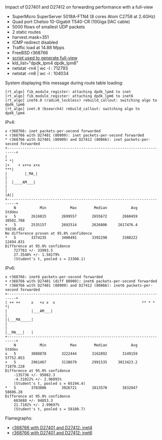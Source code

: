 Impact of D27401 and D27412 on forwarding performance with a full-view
  - SuperMicro SuperServer 5018A-FTN4 (8 cores Atom C2758 at 2.4GHz)
  - Quad port Chelsio 10-Gigabit T540-CR (10Giga DAC cable)
  - 5000 flows of smallest UDP packets
  - 2 static routes
  - harvest.mask=351
  - ICMP redirect disabled
  - Traffic load at 14.88 Mpps
  - FreeBSD r368766
  - [script used to generate full-view](https://github.com/ocochard/BSDRP/blob/master/BSDRP/Files/usr/local/bin/bgptabledump2bird)
  - kld_list="dpdk_lpm4 dpdk_lpm6"
  - netstat -rn4 | wc -l : 712793
  - netstat -rn6 | wc -l : 104034

System displaying this message during route table loading:
```
[rt_algo] fib_module_register: attaching dpdk_lpm4 to inet
[rt_algo] fib_module_register: attaching dpdk_lpm6 to inet6
[rt_algo] inet6.0 (radix6_lockless) rebuild_callout: switching algo to dpdk_lpm6
[rt_algo] inet.0 (bsearch4) rebuild_callout: switching algo to dpdk_lpm4
```

IPv4:
```
x r368766: inet packets-per-second forwarded
+ r368766 with D27401 (80909): inet packets-per-second forwarded
* r368766 with D27401 (80909) and D27412 (80866): inet packets-per-second forwarded
+--------------------------------------------------------------------------+
|                                                                       * *|
|+    + x++x x+x                                                        ***|
|        |_MA_|                                                            |
|  |____AM___|                                                             |
|                                                                       |A||
+--------------------------------------------------------------------------+
    N           Min           Max        Median           Avg        Stddev
x   5       2616815       2699557       2655672       2660459     30502.708
+   5       2535157       2692514       2626806     2617476.4     59238.452
No difference proven at 95.0% confidence
*   5       3374235       3400491       3392290       3388222     12494.831
Difference at 95.0% confidence
	727763 +/- 33993.5
	27.3548% +/- 1.58179%
	(Student's t, pooled s = 23308.1)
```

IPv6:
```
x r368766: inet6 packets-per-second forwarded
+ r368766 with D27401 (diff 80909): inet6 packets-per-second forwarded
* r368766 with D27401 (80909) and D27412 (80866): inet6 packets-per-second forwarded
+--------------------------------------------------------------------------+
| ++ ++     x   +x x  x                                        ** * *     *|
|           |___AM___|                                                     |
||___MA_____|                                                              |
|                                                              |__MA___|   |
+--------------------------------------------------------------------------+
    N           Min           Max        Median           Avg        Stddev
x   5       3088878       3222444       3162892       3149159     57752.053
+   5       2961467       3138679       2991535     3013423.2     71870.228
Difference at 95.0% confidence
	-135736 +/- 95082.3
	-4.31022% +/- 2.96891%
	(Student's t, pooled s = 65194.4)
*   5       3783006       3926721       3813570       3832847      58606.28
Difference at 95.0% confidence
	683688 +/- 84853.3
	21.7102% +/- 2.99697%
	(Student's t, pooled s = 58180.7)
```

Flamegraphs:
- [r368766 with D27401 and D27412: inet4](bench.r368766D27401D27412.inet4.pmc.svg)
- [r368766 with D27401 and D27412: inet6](bench.r368766D27401D27412.inet6.pmc.svg)
